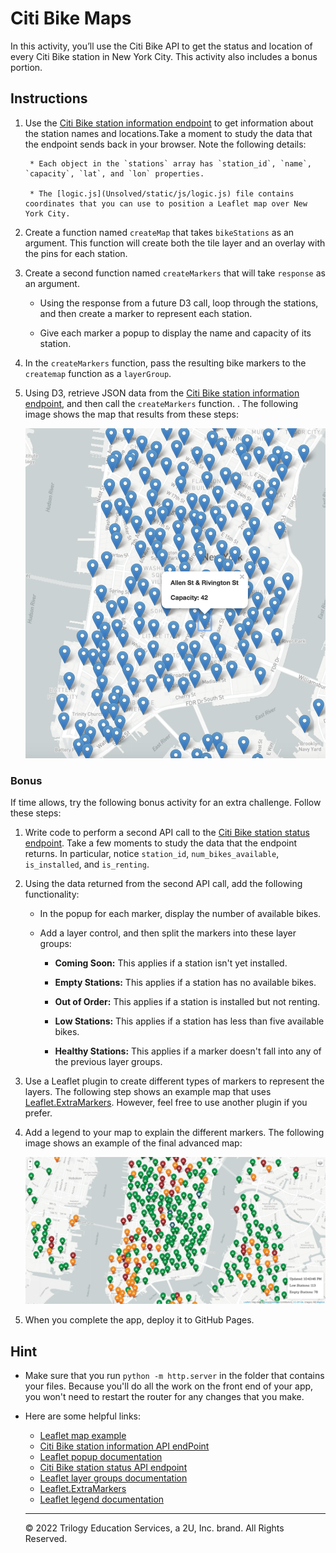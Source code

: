 # Citi Bike Maps

In this activity, you’ll use the  Citi Bike API to get the status and location of every Citi Bike station in New York City. This activity also includes a bonus portion. 

## Instructions

1. Use the [Citi Bike station information endpoint](https://gbfs.citibikenyc.com/gbfs/en/station_information.json) to get information about the station names and locations.Take a moment to study the data that the endpoint sends back in your browser. Note the following details:

        * Each object in the `stations` array has `station_id`, `name`, `capacity`, `lat`, and `lon` properties.

        * The [logic.js](Unsolved/static/js/logic.js) file contains coordinates that you can use to position a Leaflet map over New York City.

2. Create a function named `createMap` that takes `bikeStations` as an argument. This function will create both the tile layer and an overlay with the pins for each station.

3. Create a second function named `createMarkers` that will take `response` as an argument.

    * Using the response from a future D3 call, loop through the stations, and then create a marker to represent each station.

    * Give each marker a popup to display the name and capacity of its station.

4. In the `createMarkers` function, pass the resulting bike markers to the `createmap` function as a `layerGroup`.

5.  Using D3, retrieve JSON data from the [Citi Bike station information endpoint](https://gbfs.citibikenyc.com/gbfs/en/station_information.json), and then call the `createMarkers` function.
.
The following image shows the map that results from these steps:

    ![Citibike](Images/44-Citibike_basic.png)

### Bonus 

If time allows, try the following bonus activity for an extra challenge. Follow these steps: 

1. Write code to perform a second API call to the [Citi Bike station status endpoint](https://gbfs.citibikenyc.com/gbfs/en/station_status.json). Take a few moments to study the data that the endpoint returns. In particular, notice `station_id`, `num_bikes_available`, `is_installed`, and `is_renting`.

2. Using the data returned from the second API call, add the following functionality:

    * In the popup for each marker, display the number of available bikes.

    * Add a layer control, and then split the markers into these layer groups:

        * **Coming Soon:** This applies if a station isn't yet installed.

        * **Empty Stations:** This applies if a station has no available bikes.

        * **Out of Order:** This applies if a station is installed but not renting.

        * **Low Stations:** This applies if a station has less than five available bikes.

        * **Healthy Stations:** This applies if a marker doesn't fall into any of the previous layer groups.

3. Use a Leaflet plugin to create different types of markers to represent the layers. The following step shows an example map that uses [Leaflet.ExtraMarkers](https://github.com/coryasilva/Leaflet.ExtraMarkers). However, feel free to use another plugin if you prefer.

4. Add a legend to your map to explain the different markers. The following image shows an example of the final advanced map:

    ![Citibike](Images/44-Citibike_advanced.png)

5. When you complete the app, deploy it to GitHub Pages.

## Hint

* Make sure that you run `python -m http.server` in the folder that contains your files. Because you'll do all the work on the front end of your app, you won't need to restart the router for any changes that you make.

* Here are some helpful links:

  * [Leaflet map example](https://leafletjs.com/reference-1.7.1.html#map-example)
  * [Citi Bike station information API endPoint](https://gbfs.citibikenyc.com/gbfs/en/station_information.json)
  * [Leaflet popup documentation](http://leafletjs.com/reference.html#popup)
  * [Citi Bike station status API endpoint](https://gbfs.citibikenyc.com/gbfs/en/station_status.json)
  * [Leaflet layer groups documentation](http://leafletjs.com/examples/layers-control/)
  * [Leaflet.ExtraMarkers](https://github.com/coryasilva/Leaflet.ExtraMarkers)
  * [Leaflet legend documentation](http://leafletjs.com/examples/choropleth/#custom-legend-control)
  
  ---
  © 2022 Trilogy Education Services, a 2U, Inc. brand. All Rights Reserved.	
